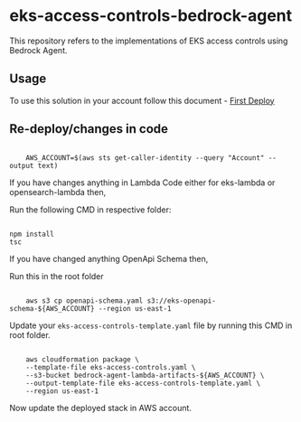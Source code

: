 # eks-access-controls-bedrock-agent

This repository refers to the implementations of EKS access controls using Bedrock Agent.

## Usage

To use this solution in your account follow this document - [First Deploy](FIRST_DEPLOY.md)

## Re-deploy/changes in code

```shell

    AWS_ACCOUNT=$(aws sts get-caller-identity --query "Account" --output text)

```

If you have changes anything in Lambda Code either for eks-lambda or opensearch-lambda then,

Run the following CMD in respective folder:

```shell

npm install 
tsc

```

If you have changed anything OpenApi Schema then,

Run this in the root folder

```shell

    aws s3 cp openapi-schema.yaml s3://eks-openapi-schema-${AWS_ACCOUNT} --region us-east-1

```

Update your `eks-access-controls-template.yaml` file by running this CMD in root folder.

```shell

    aws cloudformation package \
    --template-file eks-access-controls.yaml \
    --s3-bucket bedrock-agent-lambda-artifacts-${AWS_ACCOUNT} \
    --output-template-file eks-access-controls-template.yaml \
    --region us-east-1

```

Now update the deployed stack in AWS account.
